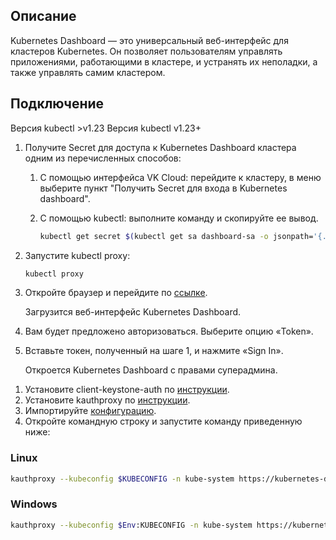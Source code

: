 ## Описание

Kubernetes Dashboard — это универсальный веб-интерфейс для кластеров Kubernetes. Он позволяет пользователям управлять приложениями, работающими в кластере, и устранять их неполадки, а также управлять самим кластером.

## Подключение

<tabs>
<tablist>
<tab>Версия kubectl >v1.23</tab>
<tab>Версия kubectl v1.23+</tab>
</tablist>
<tabpanel>

1. Получите Secret для доступа к Kubernetes Dashboard кластера одним из перечисленных способов:

    1. С помощью интерфейса VK Cloud: перейдите к кластеру, в меню выберите пункт "Получить Secret для входа в Kubernetes dashboard".
    1. С помощью kubectl: выполните команду и скопируйте ее вывод.

        ```bash
        kubectl get secret $(kubectl get sa dashboard-sa -o jsonpath='{.secrets[0].name}') -o jsonpath='{.data.token}' | base64 --decode
        ```

2.  Запустите kubectl proxy:

    ```bash
    kubectl proxy
    ```

3.  Откройте браузер и перейдите по [ссылке](http://localhost:8001/api/v1/namespaces/kube-system/services/https:kubernetes-dashboard:/proxy/).

    Загрузится веб-интерфейс Kubernetes Dashboard.

4.  Вам будет предложено авторизоваться. Выберите опцию «Token».
5.  Вставьте токен, полученный на шаге 1, и нажмите «Sign In».

    Откроется Kubernetes Dashboard с правами суперадмина.

</tabpanel>
<tabpanel>

1. Установите client-keystone-auth по [инструкции](https://mcs.mail.ru/docs/ru/base/k8s/k8s-clusters/client-keystone-auth).
2. Установите kauthproxy по [инструкции](https://github.com/int128/kauthproxy#getting-started).
3. Импортируйте [конфигурацию](https://mcs.mail.ru/docs/base/k8s/k8s-start/connect-k8s#import-konfiguracii).
4. Откройте командную строку и запустите команду приведенную ниже:

### Linux

```bash
kauthproxy --kubeconfig $KUBECONFIG -n kube-system https://kubernetes-dashboard.svc
```

### Windows

```bash
kauthproxy --kubeconfig $Env:KUBECONFIG -n kube-system https://kubernetes-dashboard.svc
```

</tabpanel>
</tabs>
